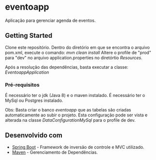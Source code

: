 # eventoapp

Aplicação para gerenciar agenda de eventos.

## Getting Started

Clone este repositório. Dentro do diretório em que se encontra o arquivo pom.xml, execute o comando: *mvn clean install*
Altere o profile de "prod" para "dev" no arquivo application.properties no diretórtio *Resources*.

Após a resolução das dependências, basta executar a classe: *EventoappApplication*

### Pré-requisitos

É necessário ter o jdk (Java 8) e o maven instalado. 
É necessário ter o MySql ou Postgres instalado. 

Obs: Basta criar o banco *eventoapp* que as tabelas são criadas automaticamente ao subir o projeto.
Esta configuração pode ser vista e alterada na classe *DataConfigurationMySql* para o profile de dev.


## Desenvolvido com

* [Spring Boot](https://docs.spring.io/spring-boot/docs/current-SNAPSHOT/reference/htmlsingle/) - Framework de inversão de controle e MVC utilizado.
* [Maven](https://maven.apache.org/) - Gerenciamento de Dependências.

